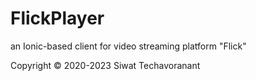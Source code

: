 # FlickPlayer

an Ionic-based client for video streaming platform "Flick"

Copyright © 2020-2023 Siwat Techavoranant

